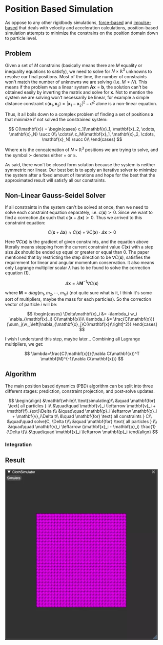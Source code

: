 # Position Based Simulation
As oppose to any other rigidbody simulations, [force-based](force-based.md) and [impulse-based](impulse-based.md) that deals with velocity and acceleration calculations, position-based simulation attempts to minimize the constrains on the position domain down to particle level. 

## Problem
Given a set of $M$ constrains (basically means there are $M$ equality or inequality equations to satisfy), we need to solve for $N\times\mathbb{R}^3$ unknowns to resolve our final positions. Most of the time, the number of constraints won't match the number of unknowns we are solving (i.e. $M \neq N$). This means if the problem was a linear system $\mathbf{A}\mathbf{x}=\mathbf{b}$, the solution can't be obtained easily by inverting the matrix and solve for $\mathbf{x}$. Not to mention the system we are solving won't necessarily be linear, for example a simple distance constraint $c(\mathbf{x}_1, \mathbf{x}_2)=\left|\mathbf{x}_1-\mathbf{x}_2\right|^2-d^2$ alone is a non-linear equation.

Thus, it all boils down to a complex problem of finding a set of positions $\mathbf{x}$ that minimize if not solved the constrained system:

$$
C(\mathbf{x}) =
\begin{cases}
c_1(\mathbf{x}_1, \mathbf{x}_2, \cdots, \mathbf{x}_N) \succ 0\\
\cdots\\
c_M(\mathbf{x}_1, \mathbf{x}_2, \cdots, \mathbf{x}_N) \succ 0\\
\end{cases}
$$

Where $\mathbf{x}$ is the concatenation of $N\times\mathbb{R}^3$ positions we are trying to solve, and the symbol $\succ$ denotes either $=$ or $\geq$. 

As said, there won't be closed form solution because the system is neither symmetric nor linear. Our best bet is to apply an iterative solver to minimize the system after a fixed amount of iterations and hope for the best that the approximated result will satisfy all our constraints. 

## Non-Linear Gauss-Seidel Solver
If all constraints in the system can't be solved at once, then we need to solve each constraint equation separately, i.e. $c(\mathbf{x})\succ0$. Since we want to find a correction $\Delta\mathbf{x}$ such that $c(\mathbf{x}+\Delta\mathbf{x})\succ0$. Thus we arrived to this constraint equation:

$$
C(\mathbf{x}+\Delta\mathbf{x})\approx C(\mathbf{x})+\nabla C(\mathbf{x})\cdot\Delta \mathbf{x} \succ 0 \tag{1}
$$

Here $\nabla C(\mathbf{x})$ is the gradient of given constraints, and the equation above literally means stepping from the current constraint value $C(\mathbf{x})$ with a step size $\Delta\mathbf{x}$ should be ended up equal or greater or equal than 0. The paper mentioned that by restricting the step direction to be $\nabla C(\mathbf{x})$, satisfies the requirement for linear and angular momentum conservation. It also means only Lagrange multiplier scalar $\lambda$ has to be found to solve the correction equation $(1)$.

$$
\Delta\mathbf{x}=\lambda \mathbf{M}^{-1}\nabla C(\mathbf{x})
$$

where $\mathbf{M}=diag(m_1, m_2, \cdots, m_N)$ (not quite sure what is it, I think it's some sort of multipliers, maybe the mass for each particles). So the correction vector of particle $i$ will be:

$$
\begin{cases}
\Delta\mathbf{x}_i &= -\lambda_i w_i \nabla_{\mathbf{x}_i} C(\mathbf{x})\\
\lambda_i &= \frac{C(\mathbf{x})}{\sum_j{w_j\left|\nabla_{\mathbf{x}_j}C(\mathbf{x})\right|^2}}
\end{cases}
$$

I wish I understand this step, maybe later... Combining all Lagrange multipliers, we get:

$$
\lambda=\frac{C(\mathbf{x})}{\nabla C(\mathbf{x})^T \mathbf{M}^{-1}\nabla C(\mathbf{x})}
$$

## Algorithm
The main position based dynamics (PBD) algorithm can be split into three different stages: prediction, constraint projection, and post-solve updates.

$$
\begin{align}
&\mathbf{while}\ \text{simulating}\\
&\quad \mathbf{for} \text{ all particles } i\\
&\quad\quad \mathbf{v}_i \leftarrow \mathbf{v}_i + \mathbf{f}_{ext}\Delta t\\
&\quad\quad \mathbf{p}_i \leftarrow \mathbf{x}_i + \mathbf{v}_i\Delta t\\
&\quad \mathbf{for} \text{ all constraints } C\\
&\quad\quad solve(C, \Delta t)\\
&\quad \mathbf{for} \text{ all particles } i\\
&\quad\quad \mathbf{v}_i \leftarrow (\mathbf{x}_i - \mathbf{p}_i) \frac{1}{\Delta t}\\
&\quad\quad \mathbf{x}_i \leftarrow \mathbf{p}_i
\end{align}
$$

### Integration


## Result
![](img/pbd.webp)

[^1]: Jan Bender, Mattias Müller, Miles Macklin. _Position-Based Simulation Methods in Computer Graphics, Eurographics 2015_. [http://mmacklin.com/EG2015PBD.pdf](http://mmacklin.com/EG2015PBD.pdf)